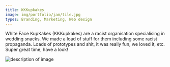 ```yaml
---
title: KKKupkakes
image: img/portfolio/jam/tile.jpg
types: Branding, Marketing, Web design
---
```


White Face KupKakes (KKKupkakes) are a racist organisation specialising in wedding snacks.
We made a load of stuff for them including some racist propaganda.
Loads of prototypes and shit, it was really fun, we loved it, etc.
Super great time, have a look!

![description of image](http://lorempixel.com/960/500)
